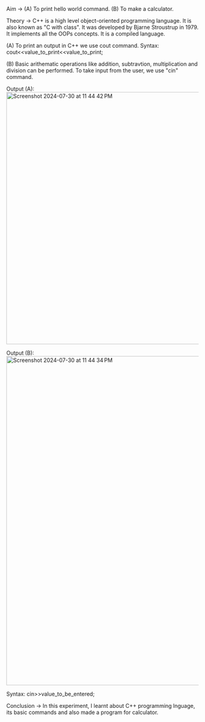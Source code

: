 Aim -> (A) To print hello world command.
(B) To make a calculator.

Theory -> C++ is a high level object-oriented programming language. It is also known as "C with class".
It was developed by Bjarne Stroustrup in 1979.
It implements all the OOPs concepts.
It is a compiled language.

(A) To print an output in C++ we use cout command.
Syntax: cout<<value_to_print<<value_to_print;

(B) Basic arithematic operations like addition, subtravtion, multiplication and division can be performed.
To take input from the user, we use "cin" command.

Output (A):
<img width="659" alt="Screenshot 2024-07-30 at 11 44 42 PM" src="https://github.com/user-attachments/assets/b6aaf241-66c2-435e-b226-27717190ab3e">

Output (B):
<img width="860" alt="Screenshot 2024-07-30 at 11 44 34 PM" src="https://github.com/user-attachments/assets/0562a065-23d3-4d93-ac0f-66b418cda2c1">


Syntax: cin>>value_to_be_entered;

Conclusion -> In this experiment, I learnt about C++ programming lnguage, its basic commands and also made a program for calculator.

